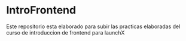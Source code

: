 # IntroFrontend
Este repositorio esta elaborado para subir las practicas elaboradas del curso de introduccion de frontend para launchX 
